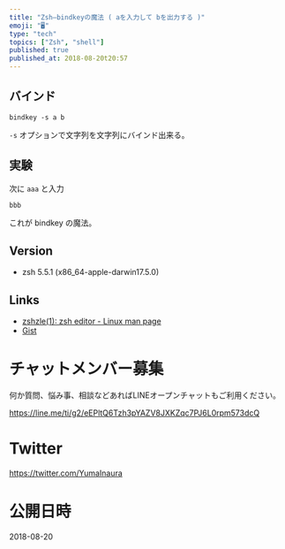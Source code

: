 ```yaml
---
title: "Zsh—bindkeyの魔法 ( aを入力して bを出力する )"
emoji: "🖥"
type: "tech"
topics: ["Zsh", "shell"]
published: true
published_at: 2018-08-20t20:57
---
```


## バインド


```
bindkey -s a b
```
`-s` オプションで文字列を文字列にバインド出来る。


## 実験

次に `aaa` と入力

```
bbb
```

これが bindkey の魔法。

## Version

- zsh 5.5.1 (x86_64-apple-darwin17.5.0)


## Links

- [zshzle(1): zsh editor - Linux man page](https://linux.die.net/man/1/zshzle)
- [Gist](https://gist.github.com/YumaInaura/42d5aa5403e80e390dd31f6c21cbe53d)








<!-- Update From Qiita API -->

# チャットメンバー募集


何か質問、悩み事、相談などあればLINEオープンチャットもご利用ください。

https://line.me/ti/g2/eEPltQ6Tzh3pYAZV8JXKZqc7PJ6L0rpm573dcQ





# Twitter


https://twitter.com/YumaInaura


<!-- Update From Qiita API -->



# 公開日時

2018-08-20
